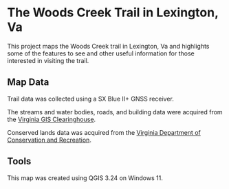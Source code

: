 # The Woods Creek Trail in Lexington, Va

This project maps the Woods Creek trail in Lexington, Va and highlights some of the features to see and other useful information for those interested in visiting the trail.

## Map Data
Trail data was collected using a SX Blue II+ GNSS receiver.

The streams and water bodies, roads, and building data were acquired from the [Virginia GIS Clearinghouse](https://vgin.vdem.virginia.gov/pages/clearinghouse).

Conserved lands data was acquired from the [Virginia Department of Conservation and Recreation](https://www.dcr.virginia.gov/natural-heritage/clinfo).

## Tools
This map was created using QGIS 3.24 on Windows 11.